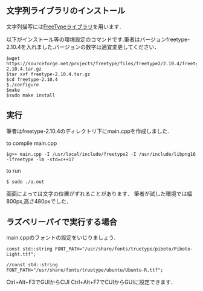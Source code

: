 

##  文字列ライブラリのインストール

文字列描写には[FreeTypeライブラリ](https://freetype.org/)を用います．

以下がインストール等の環境設定のコマンドです.筆者はバージョンfreetype-2.10.4を入れました.バージョンの数字は適宜変更してください．

```
$wget https://sourceforge.net/projects/freetype/files/freetype2/2.10.4/freetype-2.10.4.tar.gz
$tar xvf freetype-2.10.4.tar.gz
$cd freetype-2.10.4
$./configure
$make
$sudo make install
```

## 実行
筆者はfreetype-2.10.4のディレクトリ下にmain.cppを作成しました.


to compile main.cpp
```
$g++ main.cpp -I /usr/local/include/freetype2 -I /usr/include/libpng16 -lfreetype -lm -std=c++17
```

to run
```
$ sudo ./a.out
```

画面によっては文字の位置がずれることがあります．
筆者が試した環境では幅800px,高さ480pxでした．


## ラズベリーパイで実行する場合
main.cppのフォントの設定をいじりましょう.
```
const std::string FONT_PATH="/usr/share/fonts/truetype/piboto/Piboto-Light.ttf";

//const std::string FONT_PATH="/usr/share/fonts/truetype/ubuntu/Ubuntu-R.ttf";
```
Ctrl+Alt+F3でGUIからCUI
Ctrl+Alt+F7でCUIからGUIに設定できます．

